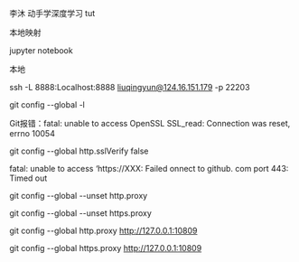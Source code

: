 李沐 动手学深度学习 tut

本地映射

jupyter notebook

本地

ssh -L 8888:Localhost:8888 liuqingyun@124.16.151.179 -p 22203

git config --global -l

Git报错：fatal: unable to access OpenSSL SSL_read: Connection was reset, errno 10054

git config --global http.sslVerify false

fatal: unable to access ‘https://XXX: Failed onnect to github. com port 443: Timed out

git config --global --unset http.proxy

git config --global --unset https.proxy

git config --global http.proxy http://127.0.0.1:10809

git config --global https.proxy http://127.0.0.1:10809